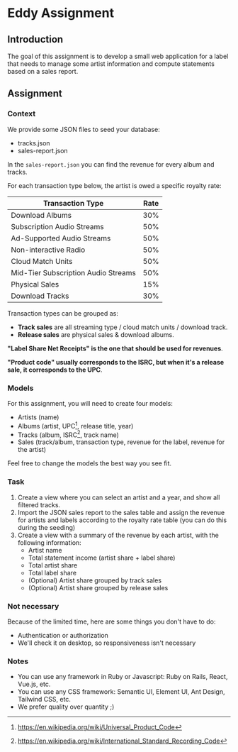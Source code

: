 # Eddy Assignment

## Introduction

The goal of this assignment is to develop a small web application for a label that needs to manage some artist information and compute statements based on a sales report.

## Assignment

### Context

We provide some JSON files to seed your database:
- tracks.json
- sales-report.json

In the `sales-report.json` you can find the revenue for every album and tracks.

For each transaction type below, the artist is owed a specific royalty rate:

| Transaction Type                    | Rate |
|-------------------------------------|------|
| Download Albums                     | 30%  |
| Subscription Audio Streams          | 50%  |
| Ad-Supported Audio Streams          | 50%  |
| Non-interactive Radio               | 50%  |
| Cloud Match Units                   | 50%  |
| Mid-Tier Subscription Audio Streams | 50%  |
| Physical Sales                      | 15%  |
| Download Tracks                     | 30%  |

Transaction types can be grouped as:
- **Track sales** are all streaming type / cloud match units / download track.
- **Release sales** are physical sales & download albums.

**"Label Share Net Receipts" is the one that should be used for revenues**.

**"Product code" usually corresponds to the ISRC, but when it's a release sale, it corresponds to the UPC**.

### Models
For this assignment, you will need to create four models:

- Artists (name)
- Albums (artist, UPC[^1], release title, year)
- Tracks (album, ISRC[^2], track name)
- Sales (track/album, transaction type, revenue for the label, revenue for the artist)

Feel free to change the models the best way you see fit.

### Task

1. Create a view where you can select an artist and a year, and show all filtered tracks.
2. Import the JSON sales report to the sales table and assign the revenue for artists and labels according to the royalty rate table (you can do this during the seeding)
3. Create a view with a summary of the revenue by each artist, with the following information:
   * Artist name
   * Total statement income (artist share + label share)
   * Total artist share
   * Total label share
   * (Optional) Artist share grouped by track sales
   * (Optional) Artist share grouped by release sales

### Not necessary
Because of the limited time, here are some things you don't have to do:

- Authentication or authorization
- We'll check it on desktop, so responsiveness isn't necessary

### Notes
- You can use any framework in Ruby or Javascript: Ruby on Rails, React, Vue.js, etc.
- You can use any CSS framework: Semantic UI, Element UI, Ant Design, Tailwind CSS, etc.
- We prefer quality over quantity ;)

[^1]: https://en.wikipedia.org/wiki/Universal_Product_Code
[^2]: https://en.wikipedia.org/wiki/International_Standard_Recording_Code
